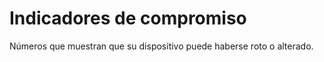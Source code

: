 [Title]: # (Indicadores de compromiso)
[Order]: # (55)

# Indicadores de compromiso 

Números que muestran que su dispositivo puede haberse roto o alterado.